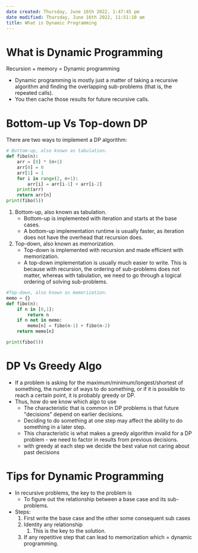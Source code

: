 ```yaml
---
date created: Thursday, June 16th 2022, 1:47:45 pm
date modified: Thursday, June 16th 2022, 11:51:10 am
title: What is Dynamic Programming
---
```

# What is Dynamic Programming

Recursion + memory = Dynamic programming

  * Dynamic programming is mostly just a matter of taking a recursive algorithm and finding the overlapping sub-problems (that is, the repeated calls).
  * You then cache those results for future recursive calls.

# Bottom-up Vs Top-down DP

There are two ways to implement a DP algorithm:

```python
# Bottom-up, also known as tabulation.  
def fibo(n):
	arr = [0] * (n+1)
	arr[0] = 0
	arr[1] = 1
	for i in range(2, n+1):
		arr[i] = arr[i-1] + arr[i-2]
	print(arr)
	return arr[n]
print(fibo(5))
```

  1. Bottom-up, also known as tabulation.
	  * Bottom-up is implemented with iteration and starts at the base cases.
	  * A bottom-up implementation runtime is usually faster, as iteration does not have the overhead that recursion does.
2. Top-down, also known as memorization.
	  * Top-down is implemented with recursion and made efficient with memorization.
	  * A top-down implementation is usually much easier to write. This is because with recursion, the ordering of sub-problems does not matter, whereas with tabulation, we need to go through a logical ordering of solving sub-problems.

```python
#Top-down, also known as memorization.  
memo = {}
def fibo(n):
	if n in [0,1]:
		return n
	if n not in memo:
		memo[n] = fibo(n-1) + fibo(n-2)
	return memo[n]

print(fibo(5))
```

# DP Vs Greedy Algo

* If a problem is asking for the maximum/minimum/longest/shortest of something, the number of ways to do something, or if it is possible to reach a certain point, it is probably greedy or DP.
* Thus, how do we know which algo to use
	* The characteristic that is common in DP problems is that future "decisions" depend on earlier decisions.
	* Deciding to do something at one step may affect the ability to do something in a later step.
	* This characteristic is what makes a greedy algorithm invalid for a DP problem - we need to factor in results from previous decisions.
	* with greedy at each step we decide the best value not caring about past decisions

# Tips for Dynamic Programming

* In recursive problems, the key to the problem is
	* To figure out the relationship between a base case and its sub-problems.
* Steps:
   1. First write the base case and the other some consequent sub cases
   2. Identity any relationship
	   1. This is the key to the solution.
   3. If any repetitive step that can lead to memorization which = dynamic programming.
